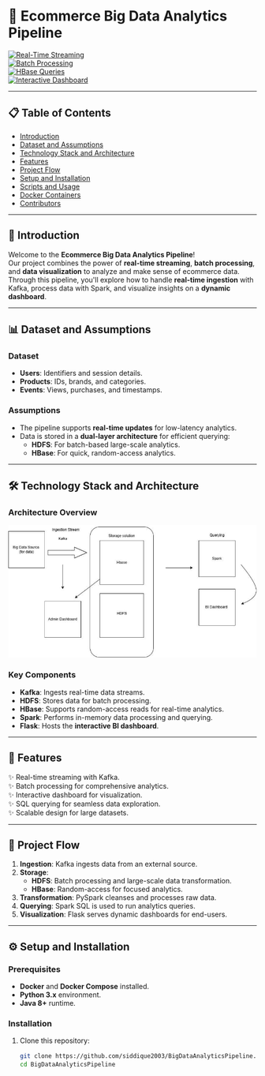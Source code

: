 # 🌟 **Ecommerce Big Data Analytics Pipeline**  

[![Real-Time Streaming](https://img.shields.io/badge/Real--Time-Streaming-FF5733?style=for-the-badge&logo=apache-kafka)](https://hub.docker.com/u/msiddique2003)  
[![Batch Processing](https://img.shields.io/badge/Batch-Processing-blue?style=for-the-badge&logo=apache-hadoop)](https://hub.docker.com/u/msiddique2003)  
[![HBase Queries](https://img.shields.io/badge/HBase-Queries-green?style=for-the-badge&logo=apache-hbase)](https://hub.docker.com/u/msiddique2003)  
[![Interactive Dashboard](https://img.shields.io/badge/Interactive-Dashboard-purple?style=for-the-badge&logo=flask)](http://localhost:8000)  

---

## 📋 **Table of Contents**  

- [Introduction](#introduction)  
- [Dataset and Assumptions](#dataset-and-assumptions)  
- [Technology Stack and Architecture](#technology-stack-and-architecture)  
- [Features](#features)  
- [Project Flow](#project-flow)  
- [Setup and Installation](#setup-and-installation)  
- [Scripts and Usage](#scripts-and-usage)  
- [Docker Containers](#docker-containers)  
- [Contributors](#contributors)  

---

## 📖 **Introduction**  

Welcome to the **Ecommerce Big Data Analytics Pipeline**!  
Our project combines the power of **real-time streaming**, **batch processing**, and **data visualization** to analyze and make sense of ecommerce data.  
Through this pipeline, you'll explore how to handle **real-time ingestion** with Kafka, process data with Spark, and visualize insights on a **dynamic dashboard**.

---

## 📊 **Dataset and Assumptions**  

### Dataset  

- **Users**: Identifiers and session details.  
- **Products**: IDs, brands, and categories.  
- **Events**: Views, purchases, and timestamps.  

### Assumptions  

- The pipeline supports **real-time updates** for low-latency analytics.  
- Data is stored in a **dual-layer architecture** for efficient querying:  
  - **HDFS**: For batch-based large-scale analytics.  
  - **HBase**: For quick, random-access analytics.  

---

## 🛠 **Technology Stack and Architecture**  

### Architecture Overview  

![Pipeline Architecture](https://github.com/siddique2003/BigDataArchitecture/blob/main/architecture.jpg)

### Key Components  

- **Kafka**: Ingests real-time data streams.  
- **HDFS**: Stores data for batch processing.  
- **HBase**: Supports random-access reads for real-time analytics.  
- **Spark**: Performs in-memory data processing and querying.  
- **Flask**: Hosts the **interactive BI dashboard**.  

---

## 🚩 **Features**  

✨ Real-time streaming with Kafka.  
✨ Batch processing for comprehensive analytics.  
✨ Interactive dashboard for visualization.  
✨ SQL querying for seamless data exploration.  
✨ Scalable design for large datasets.  

---

## 🔄 **Project Flow**  

1. **Ingestion**: Kafka ingests data from an external source.  
2. **Storage**:  
   - **HDFS**: Batch processing and large-scale data transformation.  
   - **HBase**: Random-access for focused analytics.  
3. **Transformation**: PySpark cleanses and processes raw data.  
4. **Querying**: Spark SQL is used to run analytics queries.  
5. **Visualization**: Flask serves dynamic dashboards for end-users.  

---

## ⚙️ **Setup and Installation**  

### Prerequisites  

- **Docker** and **Docker Compose** installed.  
- **Python 3.x** environment.  
- **Java 8+** runtime.  

### Installation  

1. Clone this repository:  
   ```bash
   git clone https://github.com/siddique2003/BigDataAnalyticsPipeline.git  
   cd BigDataAnalyticsPipeline
